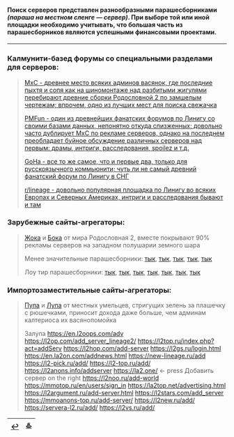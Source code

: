 #### Поиск серверов представлен разнообразными парашесборниками *(параша на местном сленге — сервер)*. При выборе той или иной площадки необходимо учитывать, что большая часть из парашесборников являются успешными финансовыми проектами.

---

### Калмунити-базед форумы со специальными разделами для серверов:
> [MxC - древнее место всяких админов васянок, где последние пыхтя и сопя как на шиномонтаже над разбитыми жигулями перебирают древние сборки Родословной 2 по замшелым чертежам; впрочем, одно из лучших мест для поиска свежачка](https://maxcheaters.com/forum/270-lineage-ii-private-servers/)
>
> [PMFun - один из древнейших фанатских форумов по Линигу со своими базами данных, непонятно откуда спизженных; довольно часто дублирует MxC по рекламе серверов, однако на последнем преобладает буйное обсуждение различных серверов над первым: драмы, интриги, расследования, spoilez и т.д.](https://forum.pmfun.com/viewforum.php?f=14&sid=92183726c4ec2bfbdb416308016b4f6e)
>
> [GoHa - все то же самое, что и первые два, только для русскоязычного коммьюнити; чуть ли не самый древний фанатский форум по Линигу в СНГ](https://forums.goha.ru/forumdisplay_82_0_217)
>
> [r/lineage - довольно популярная площадка по Линигу во всяких Европах и Северных Америках, интриги и расследования бывают и там](https://www.reddit.com/r/Lineage2/)

### Зарубежные сайты-агрегаторы:
> [Жока](https://l2topzone.com/) и [Бока](https://l2.hopzone.net/login) от мира Родословная 2, вместе покрывают 90% рекламы серверов на западном полушарии земного шара
> 
> Менее значительные парашесборники: [тык](https://l2network.eu/lineage2/list/), [тык](https://l2servers.com/), [тык](https://l2jtop.com/lineage-2-servers/), [тык](https://topservers200.com/lineage2), [тык](https://l2top.co/)
>
> Лоу тир парашесборники: [тык](https://l2votes.com/index.php), [тык](https://www.arena-top100.com/lineage2-private-servers/), [тык](https://l2.topgameserver.net/lineage), [тык](https://www.top100arena.com/index.php/category/lineage2), [тык](https://serverstoplist.com/lineage2), [тык](http://www.gamingtop100.net/lineage2/), [тык](https://topg.org/lineage2-private-servers/)

### Импортозаместительные сайты-агрегаторы:
> [Пупа]() и [Лупа]() от местных умельцев, стригущих зелень за плашечку с рюшечками, приносит дохода даже больше, чем админам калтериоса их васянопомойка
>
> Залупа
https://en.l2oops.com/adv
https://l2op.com/add_server_lineage2/
https://l2top.ru/index.php?act=addServ
https://l2hop.com/add-server
https://l2gs.ru/login.html
https://en.la2on.com/addnews.html
https://new-lineage.ru/add
https://l2-pick.ru/add/
https://l2-top.ru/add/
https://l2anons.info/addserver
https://la2.one/ <- press Добавить сервер on the right
https://l2noo.ru/add-world
https://mmotop.ru/en/users/sign_in
https://la2top.net/advertising.html
https://l2argument.ru/add-server.html
https://l2stars.com/add_server
https://mmoanons-top.ru/add-server/
https://l2new.ru/add/
https://servera-l2.ru/add/
https://l2vs.ru/add/

|[↩️](header.md)|[♨️](cooperation.md)|
|:---:|:---:|
